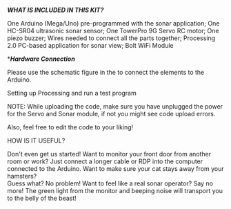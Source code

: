 *****WHAT IS INCLUDED IN THIS KIT?*****

   One Arduino (Mega/Uno) pre-programmed with the sonar application;
   One HC-SR04 ultrasonic sonar sensor;
   One TowerPro 9G Servo RC motor;
   One piezo buzzer;
   Wires needed to connect all the parts together;
   Processing 2.0 PC-based application for sonar view;
   Bolt WiFi Module

******Hardware Connection*****


   Please use the schematic figure in the to connect the elements to the Arduino.


Setting up Processing and run a test program

NOTE: While uploading the code, make sure you have unplugged the power for the Servo and Sonar module, if not you might see code upload errors.

Also, feel free to edit the code to your liking!


HOW IS IT USEFUL?

 Don't even get us started! Want to monitor your front door from another room or work? Just connect a longer cable or 
 RDP into the computer connected to the Arduino. Want to make sure your cat stays away from your hamsters?  
 Guess what? No problem! Want to feel like a real sonar operator? Say no more! The green light from the monitor and beeping noise will transport you to the belly of the beast!
